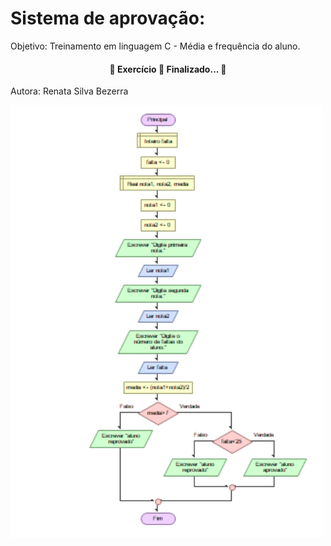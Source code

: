 # Sistema de aprovação:
 Objetivo: Treinamento em linguagem C - Média e frequência do aluno.
 
 <h4 align="center"> 
	🚧  Exercício 🚀 Finalizado...  🚧
</h4>

Autora: Renata Silva Bezerra

 
<img align="center" src="Fluxograma-mediaC.png" width="500" alt="fluxograma">

